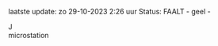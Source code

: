 laatste update: 
zo 29-10-2023  2:26   uur 
Status: FAALT - geel - 
<div class="service R">J</div><div class="service Y">microstation</div>